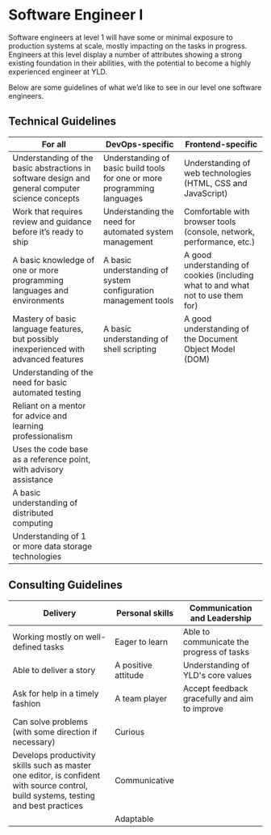 # Software Engineer I

Software engineers at level 1 will have some or minimal exposure to production systems at scale, mostly impacting on the tasks in progress. Engineers at this level display a number of attributes showing a strong existing foundation in their abilities, with the potential to become a highly experienced engineer at YLD.

Below are some guidelines of what we’d like to see in our level one software engineers.

## Technical Guidelines

| For all | DevOps-specific | Frontend-specific |
| ------ | ------ | ------ |
| Understanding of the basic abstractions in software design and general computer science concepts | Understanding of basic build tools for one or more programming languages | Understanding of web technologies (HTML, CSS and JavaScript) |
| Work that requires review and guidance before it’s ready to ship | Understanding the need for automated system management | Comfortable with browser tools (console, network, performance, etc.) |
| A basic knowledge of one or more programming languages and environments | A basic understanding of system configuration management tools | A good understanding of cookies (including what to and what not to use them for) |
| Mastery of basic language features, but possibly inexperienced with advanced features | A basic understanding of shell scripting | A good understanding of the Document Object Model (DOM) |
| Understanding of the need for basic automated testing |  |
| Reliant on a mentor for advice and learning professionalism |  |
| Uses the code base as a reference point, with advisory assistance |  |
| A basic understanding of distributed computing |  |
| Understanding of 1 or more data storage technologies |  |

## Consulting Guidelines

| Delivery | Personal skills | Communication and Leadership |
| ------ | ------ | ------ |
| Working mostly on well-defined tasks | Eager to learn | Able to communicate the progress of tasks |
| Able to deliver a story | A positive attitude | Understanding of YLD's core values |
| Ask for help in a timely fashion | A team player | Accept feedback gracefully and aim to improve |
| Can solve problems (with some direction if necessary) | Curious |  |
| Develops productivity skills such as master one editor, is confident with source control, build systems, testing and best practices | Communicative |  |
|  | Adaptable |
